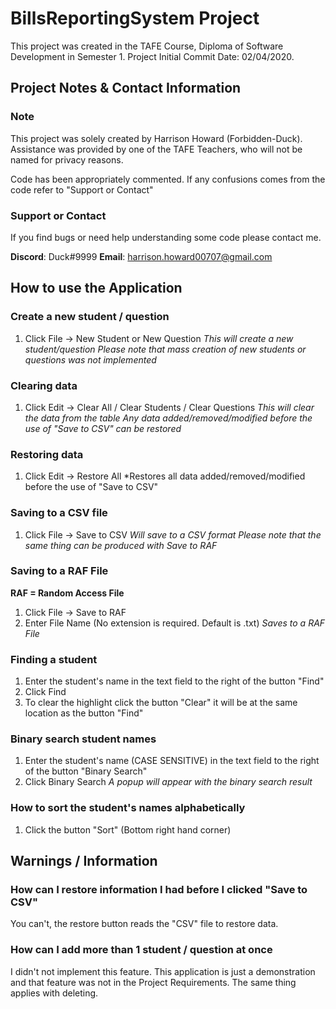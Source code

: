 # BillsReportingSystem Project

This project was created in the TAFE Course, Diploma of Software Development in Semester 1.
Project Initial Commit Date: 02/04/2020.

## Project Notes & Contact Information

### Note

This project was solely created by Harrison Howard (Forbidden-Duck).
Assistance was provided by one of the TAFE Teachers, who will not be named for privacy reasons.

Code has been appropriately commented. If any confusions comes from the code refer to "Support or Contact"

### Support or Contact

If you find bugs or need help understanding some code please contact me.

**Discord**: Duck#9999
**Email**: harrison.howard00707@gmail.com

## How to use the Application

### Create a new student / question

1. Click File -> New Student or New Question
*This will create a new student/question*
*Please note that mass creation of new students or questions was not implemented*

### Clearing data

1. Click Edit -> Clear All / Clear Students / Clear Questions
*This will clear the data from the table*
*Any data added/removed/modified before the use of "Save to CSV" can be restored*

### Restoring data

1. Click Edit -> Restore All
*Restores all data added/removed/modified before the use of "Save to CSV"

### Saving to a CSV file

1. Click File -> Save to CSV
*Will save to a CSV format*
*Please note that the same thing can be produced with Save to RAF*

### Saving to a RAF File
**RAF = Random Access File**

1. Click File -> Save to RAF
2. Enter File Name (No extension is required. Default is .txt)
*Saves to a RAF File*

### Finding a student

1. Enter the student's name in the text field to the right of the button "Find"
2. Click Find
3. To clear the highlight click the button "Clear" it will be at the same location as the button "Find"

### Binary search student names

1. Enter the student's name (CASE SENSITIVE) in the text field to the right of the button "Binary Search"
2. Click Binary Search
*A popup will appear with the binary search result*

### How to sort the student's names alphabetically

1. Click the button "Sort" (Bottom right hand corner)

## Warnings / Information

### How can I restore information I had before I clicked "Save to CSV"
You can't, the restore button reads the "CSV" file to restore data.

### How can I add more than 1 student / question at once
I didn't not implement this feature. This application is just a demonstration and that feature was not in the Project Requirements. The same thing applies with deleting.
